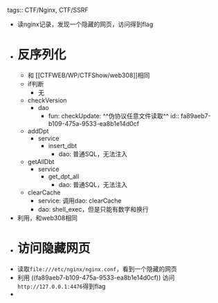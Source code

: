 tags:: CTF/Nginx, CTF/SSRF

- 读nginx记录，发现一个隐藏的网页，访问得到flag
- # 反序列化
	- 和 [[CTFWEB/WP/CTFShow/web308]]相同
	- if判断
		- 无
	- checkVersion
		- dao
			- fun: checkUpdate: ^^伪协议任意文件读取^^
			  id:: fa89aeb7-b109-475a-9533-ea8b1e14d0cf
	- addDpt
		- service
			- insert_dbt
				- dao: 普通SQL，无法注入
	- getAllDbt
		- service
			- get_dpt_all
				- dao: 普通SQL，无法注入
	- clearCache
		- service: 调用dao: clearCache
		- dao: shell_exec，但是只能有数字和换行
- 利用，和web308相同
- # 访问隐藏网页
- 读取`file:///etc/nginx/nginx.conf`，看到一个隐藏的网页
- 利用 ((fa89aeb7-b109-475a-9533-ea8b1e14d0cf)) 访问`http://127.0.0.1:4476`得到flag
-